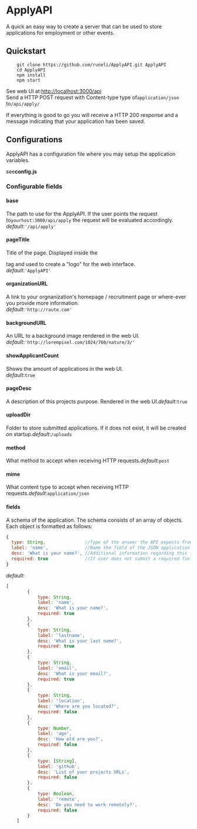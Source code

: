 # ApplyAPI

A quick an easy way to create a server that can be used to store applications for employment or other events.

## Quickstart
```
    git clone https://github.com/runeli/ApplyAPI.git ApplyAPI
    cd ApplyAPI
    npm install
    npm start
```
See web UI at:[http://localhost:3000/api](http://localhost:3000/api)  
Send a HTTP POST request with Content-type type of`application/json` to`/api/apply/`

If everything is good to go you will receive a HTTP 200 response and a message indicating that your application has been saved.

## Configurations

ApplyAPI has a configuration file where you may setup the application variables.

see**config.js**

### Configurable fields

#### base

The path to use for the ApplyAPI. If the user points the request to`yourhost:3000/api/apply` the request will be evaluated accordingly.  
_default_:`'/api/apply'`

#### pageTitle

Title of the page. Displayed inside the

 tag and used to create a "logo" for the web interface.  
_default_:`'ApplyAPI'`
#### organizationURL

A link to your orgnanization's homepage / recruitment page or where-ever you provide more information.  
_default_:`'http://raute.com'`

#### backgroundURL

An URL to a background image rendered in the web UI.  
_default_:`'http://lorempixel.com/1024/760/nature/3/'`

#### showApplicantCount

Shows the amount of applications in the web UI.  
_default_:`true`

#### pageDesc

A description of this projects purpose. Rendered in the web UI._default_:`true`

#### uploadDir

Folder to store submitted applications. If it does not exist, it will be created on startup._default_:`/uploads`

#### method

What method to accept when receiving HTTP requests._default_:`post`

#### mime

What content type to accept when receiving HTTP requests._default_:`application/json`

#### fields

A schema of the application. The schema consists of an array of objects. Each object is formatted as follows:
```javascript
{
  type: String,               //Type of the answer the API expects from the user.
  label: 'name',              //Name the field of the JSON application object. 
  desc: 'What is your name?', //Additional information regarding this field.
  required: true              //If user does not submit a required field, the application will be rejected.
}
```
_default_:
```javascript
[
        {
            type: String,
            label: 'name',
            desc: 'What is your name?',
            required: true
        },
        {
            type: String,
            label: 'lastname',
            desc: 'What is your last name?',
            required: true
        },
        {
            type: String,
            label: 'email',
            desc: 'What is your email?',
            required: true
        },
        {
            type: String,
            label: 'location',
            desc: 'Where are you located?',
            required: false
        },
        {
            type: Number,
            label: 'age',
            desc: 'How old are you?',
            required: false
        },
        {
            type: [String],
            label: 'github',
            desc: 'List of your projects URLs',
            required: false
        },
        {
            type: Boolean,
            label: 'remote',
            desc: 'Do you need to work remotely?',
            required: false
        }
    ]
```
